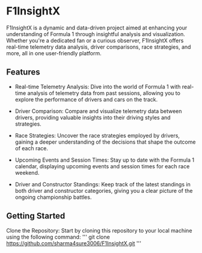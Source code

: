 # F1InsightX

F1InsightX is a dynamic and data-driven project aimed at enhancing your understanding of Formula 1 through insightful analysis and visualization. Whether you're a dedicated fan or a curious observer, F1InsightX offers real-time telemetry data analysis, driver comparisons, race strategies, and more, all in one user-friendly platform.

## Features
* Real-time Telemetry Analysis: Dive into the world of Formula 1 with real-time analysis of telemetry data from past sessions, allowing you to explore the performance of drivers and cars on the track.

* Driver Comparison: Compare and visualize telemetry data between drivers, providing valuable insights into their driving styles and strategies.

* Race Strategies: Uncover the race strategies employed by drivers, gaining a deeper understanding of the decisions that shape the outcome of each race.

* Upcoming Events and Session Times: Stay up to date with the Formula 1 calendar, displaying upcoming events and session times for each race weekend.

* Driver and Constructor Standings: Keep track of the latest standings in both driver and constructor categories, giving you a clear picture of the ongoing championship battles.

## Getting Started
Clone the Repository: Start by cloning this repository to your local machine using the following command:
'''
git clone https://github.com/sharma4sure3006/F1InsightX.git
'''
